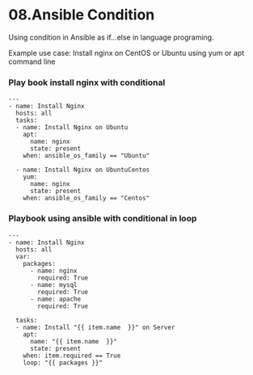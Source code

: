 # 08.Ansible Condition


Using condition in Ansible as if...else in language programing.

Example use case: Install nginx on CentOS or Ubuntu using yum or apt command line


### Play book install nginx with conditional
```
---
- name: Install Nginx
  hosts: all
  tasks:
  - name: Install Nginx on Ubuntu
    apt:
      name: nginx
      state: present
    when: ansible_os_family == "Ubuntu"

  - name: Install Nginx on UbuntuCentos
    yum:
      name: nginx
      state: present
    when: ansible_os_family == "Centos"

```

### Playbook using ansible with conditional in loop

```
---
- name: Install Nginx
  hosts: all
  var: 
    packages:
      - name: nginx
        required: True
      - name: mysql
        required: True
      - name: apache
        required: True
        
  tasks:
  - name: Install "{{ item.name  }}" on Server
    apt:
      name: "{{ item.name  }}"
      state: present
    when: item.required == True
    loop: "{{ packages }}"
```



